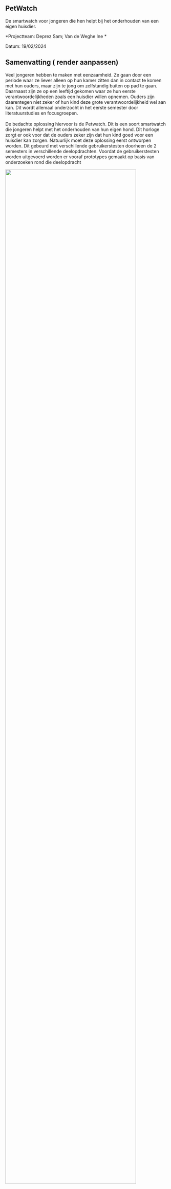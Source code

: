 
## PetWatch



De smartwatch voor jongeren die hen helpt bij het onderhouden van een eigen huisdier.

*Projectteam: Deprez Sam; Van de Weghe Ine *

Datum: 19/02/2024
<br>

## Samenvatting ( render aanpassen)
<p>Veel jongeren hebben te maken met eenzaamheid. Ze gaan door een periode waar ze
liever alleen op hun kamer zitten dan in contact te komen met hun ouders, maar zijn te
jong om zelfstandig buiten op pad te gaan. Daarnaast zijn ze op een leeftijd gekomen waar
ze hun eerste verantwoordelijkheden zoals een huisdier willen opnemen. Ouders zijn
daarentegen niet zeker of hun kind deze grote verantwoordelijkheid wel aan kan. 
Dit wordt allemaal onderzocht in het eerste semester door literatuurstudies en focusgroepen.
</br></br>
 De bedachte oplossing hiervoor is de Petwatch. Dit is een soort smartwatch
die jongeren helpt met het onderhouden van hun eigen hond. Dit horloge
zorgt er ook voor dat de ouders zeker zijn dat hun kind goed voor een huisdier kan zorgen.
Natuurlijk moet deze oplossing eerst ontworpen worden. Dit gebeurd met verschillende gebruikerstesten doorheen de 2 semesters in verschillende deelopdrachten. 
Voordat de gebruikerstesten worden uitgevoerd worden er vooraf prototypes gemaakt op basis van onderzoeken rond die deelopdracht  </p> 

<p>
  
  <img src="https://github.com/SamDeprez/UCD_SEM1/assets/159961489/5af4a4f8-ff95-4d0b-bac5-cd7365c99416"  width="90%"/></br>
  <em>Figuur 1: De Petwatch</em>

</p>
<br>

## Introductie
Het project is vertrokken uit de opdracht van: ‘Nature, Play en Tech’. De bedoeling is om
kinderen op een speelse manier meer in contact te laten komen met de natuur. Dit moet
gebeuren aan de hand van een slim product. Deze design
challenge richt zich op het raakvlak tussen natuur, spel en technologie.
Na het krijgen van de opdracht was het direct duidelijk rond welk thema er gewerkt zou
worden, namelijk huisdieren. Het is de speelse vriend van bijna ieder kind. Zeker tijdens de
pubertijd kampen veel jongeren met eenzaamheid en zouden ze wel een trouwe vriend
kunnen gebruiken[^3]. Door veranderingen in hun lichaam en denkwijze voelen veel jongeren
zich alleen en uitgesloten. Tieners hebben op deze leeftijd het liefst wat meer afstand van
hun ouders, maar zijn nog te jong om zelfstandig op pad te gaan met vrienden.
Jongeren van de eerste jaren van het middelbaar leren voor het eerste omgaan met
verantwoordelijkheden. “Ze proberen de regels te begrijpen en deze in verschillende
omgevingen toe te passen. Ze werken aan hun eigen onafhankelijkheid.”(Parenting
Montana 2021).[^8] Als de jongere zelf vindt dat hij of zij de verantwoordelijkheid van een
huisdier aankan, kan dit voor problemen zorgen als de ouders er anders over denken.
Het doel van het concept is een oplossing te geven voor beide problemen. Door het
verzorgen van een huisdier eenvoudiger te maken en ouders de controleer mogelijk te
geven, gaan ouders met meer vertrouwen “Ja!” kunnen zeggen op de vraag: “Mag ik een
eigen huisdier?”
<br><br>


## Methodologie
<p>De methodologie die wordt gebruikt dit jaar sluit het best aan bij het
principe van de Tripple diamond. Hierbij kan de eerste diamant de discovery fase
voorstellen waarbij er op zoek wordt gegaan naar een concept voor het probleem.
De tweede diamant is dan de definition fase waarin verschillende deelaspecten van
het proces worden uitgewerkt. De derde diamant is dan ht tweede semester waar de oplossing wordt geoprimaliseerd via verschillende iteraties. </p>

<p>
  
  <img src="https://github.com/SamDeprez/UCD_SEM1/assets/152390104/de3b80d2-5cb9-4e08-ba39-3838fb2650bf"  width="90%"/></br>
  <em>Figuur 2: Tripple diamond</em>
</p>





#### Fase 1: (voor)onderzoek
<p> Deze fase start meteen na het krijgen van de opdracht. Uit deze fase moeten er verschillende oplossingen worden gecreëerd op het probleem. Dit wordt gedaan door eerst het probleem te onderzoeken. Door het onderzoeken van het probleem kwam er al snel interesse om verder te werken met de connectie tussen jongeren en huisdieren. Dit betekent dat er ook onderzoek moet worden uitgevoerd op de nieuwe doelgroep en context. Dit wordt gedaan met ten eerste een Literature review (rond 21/10/2023) en een focusgroep met 13 jongeren (op 28/10/2023).  Deze testen tonen aan dat het wel degeleijk interessant is om in de context van huisdieren te ontwerpen. </p>

#### Fase 2: conceptselectie
<p>Op het einde van deze fase moet er een tijdelijk concept worden vastgesteld voor de concept pitch. Uit fase 1 zijn er verschillende ideeën gegenereerd. Deze ideeën worden in deze fase beoordeeld om zo een zo goed mogelijk concept te bekomen. De criteria waaraan dit concept moet voldoen, wordt afgeleid uit de resultaten van het vooronderzoek.</p>

#### Fase 3: ontwikkelen deelaspecetn
<p>In deze fase wordt het tijdelijke concept onderverdeeld in deelaspecten/functies. Dit zorgt ervoor dat in de volgende fase elke deelfunctie apart met een prototype kan getest worden. De fase begint met het opstellen van een storyboard. Uit dit storyboard worden de te testen deelfuncties bepaald (rond 19/11/2024). </p>

#### Fase 4: Prototypen en testen
<p>In deze fase worden de eerder bepaalde deelaspecten getest door middel van prototypes. Dit gebeurt in 2 waves.  

In wave 1 wordt de geometrie van de Petwatch deels getest. Dit gebeurt door een focus groep met 10 jongeren waarbij ze zelf hun eigen samenstelling kunnen kiezen van schermvorm, materiaal en kleur.

Bij wave 2 wordt de agenda getest die de jongeren elk moment van de dag kan raadplegen om zo zijn/haar dag in te plannen. Dit gebeurt ook met een focusgroep met 10 leden. Het resultaat is een duidelijk vast gestelde lay-out voor de agenda. </p>

#### Develop 1: body
In deze fase wordt het fysieke gedeelte van de petwatch verder uitgewerkt. Door middel van antropometrische analyse worden de maten bepaald van de petwatch en de halsband. Daarnaast worden vrschillende halsbanden getest op sluitingsmethode met prototypes. Hiervoor wordt er eerst een customer journey opgesteld van de halsband waaruit de PVE voor de halsband worden bepaald.

#### Develop 2: mind
In deze fase wordt de interactie verbeterd tussen de gebruiker en de Petwatch. Het Protopie prototype wordt uitgewerkt aan de hand van een vooropgestelde doelen en benchmarkt onderzoek. Vooraleer het prototype wordt getest met gebruikers, wordt het prototype getest door 2 experts. Er vinden hier 2 gebruikerstesten plaats: een groep die al een hond heeft (n=2), en een groep die nog geen hond heeft(n=3).

#### Develop 3: senses
Deze fase start met een Hierarchische taakanalyse waaruit we proberen te bepalen op welke plaatsen er meldingen moeten worden verstuurd naar de gebruiker en wat ze hierna moeten doen. Er worden hier ook verschilllende mogelijkheden van meldingen bekeken om te zien wat het meest de aandacht trekt. In deze fase vind de laatste gebruikerstest plaats met het geoptimaliseerd prototype uit develop 2.
 
# Discovery
Als eerste wordt het probleem zelf onderzocht. Dit geberurd door het probleem opnieuw te definiëren en mogelijke oplossingen te zoeken op dit probleem. Het probleem wordt onderzocht met behulp van templates. In dit project wordt er gebruik gemaakt van de innovatrix, WWWWWH model en een persona.

## Literature review
Uit het probleemonderzoek komt "huisdieren" als mogelijke oplossing. Deze oplossing wordt verder onderzocht met een literature review.

### Doelstelling
Dit literature review dient om inzicht te krijgen welke effecten huisdieren hebben op opgroeiende kinderen en jongeren.

#### Resultaten
Hier werd er gevonden dat onderzoek heeft aangetoond dat kinderen die opgroeiden in
een huishouden met honden later als volwassenen meer sociaal vaardig zijn[^4]. Er wordt
geopperd dat dieren de sociale interactie tussen mensen kunnen versterken. Empathie is
ook een belangrijk onderdeel van de sociale ontwikkeling bij kinderen. Door te zorgen voor
een huisdier leert het kind dat iedereen behoeftes en gevoelens heeft. Uit sommige studies
blijkt dat kinderen met huisdieren daardoor ook meer empathie naar hun medemens
tonen[^1].<br>
  
Huisdieren kunnen daarbij ook bijdragen aan een betere gezondheid. Alleen al het aaien
van een huisdier heeft een verlagend effect op de hartslag en de bloeddruk. Dit geldt voor
alle gezinsleden. Je wordt van een huisdier ontspannen en dit heeft een gunstig effect op
het immuunsysteem. Er zijn ook onderzoeken die aantonen dat als kinderen op jonge
leeftijd in aanraking komen met huisdieren, zij minder risico lopen op het ontwikkelen van
een allergie voor huisdieren.[^1] <br>
  
Kinderen leren dankzij huisdieren ook dingen over het leven. Dieren leren kinderen over
voortplanting en geboorte, en over ziekte, ongelukken en dood. Voor veel kinderen is het
doodgaan of kwijtraken van een huisdier de eerste ervaring die ze hebben met de dood en
met rouw. Kinderen leren dat dood iets natuurlijks is dat hoort bij het leven.[^2]
Eén van de grootste voordelen is de gezelschap die je krijgt van een huisdier. De nood
aan gezelschap wordt alsmaar groter, want de eenzaamheid bij jongeren stijgt[^6]. Corona
speelt hierin een belangrijke rol. In 2021 zei 14 procent van de jongeren tussen 15 en 25
jaar zich sterk emotioneel eenzaam te voelen. In 2019, vlak voor het begin van de
coronacrisis, was dat nog 8 procent[^7]. De smartphoneverslaving bij jongeren speelt hierbij
een grote rol. Hét gouden advies blijft afwisseling, dan is er voldoende tegengewicht voor
het online leven. Een huisdier kan zorgen voor die afwisseling in het dagelijks leven.</br><br>

### Conclusie
<p>Doordat huisdieren zo een goede invloed hebben op kinderen en een deel uitmaken van de natuur is een eerste concept
definieert.</p>

<p>Het is een opmaat gemaakte digitale versie van je eigen
huisdier die je helpt zorgdragen voor je werkelijke
huisdier. Die zal honger aantonen wanneer je je
daadwerkelijke hond moet voederen. Dit geldt ook als
de hond uitgelaten moet worden en zo veel meer. Op
die manier heb je steeds de zekerheid dat je beste
vriend de beste zorg krijgt. Dit betekent ook dat je de
digitale versie van je huisdier altijd dicht bij je hebt ook al
kan je even niet bij je echt huisdier zijn. Dit alles aan de
hand van een soort smartwatch waar je digitaal huisdier
permanent in leeft.</p>

<p align="middle">
  <img src="https://github.com/SamDeprez/UCD_SEM1/assets/152390104/ff0a5c67-1564-4499-9bbb-e8904187702b" />
  <img src="https://github.com/SamDeprez/UCD_SEM1/assets/152390104/c1b5df06-d4eb-40cc-95dc-888a1a738595" /></br>
  <em>Figuur 3: eerste concept</em> 
</p>




<p>Het huisdier reageert op basis van een op maat gemaakte agenda. Door middel van de
leeftijd, het ras, de allergieën en ziektes in te geven zal er een schema opgemaakt worden,
die rekening houdt met je weekelijkse gewoontes bv. School en hobby’s. Daarna kan je het
schema zelf nog optimaliseren. Het doel hiervan is jongeren meer zelfvertrouwen te geven
om zelf voor een dier te zorgen. Dit dient ook als een geruststelling voor de ouders. De
huisdieren zelf genieten natuurlijk ook van deze voordelen. Zij krijgen op maat gemaakte
zorg en een forever home.</p></br>

### Focus group (N = 13)
<p>Vervolgens is er een focusgroep gedaan die dient om inzicht te krijgen welke attitude
kinderen van 11-15 jaar hebben tegenover huisdieren en welke positieve of negatieve
effecten zij zelf ervaren. Zo kon er achterhaald worden of de gekozen doelgroep wel
interesse heeft om zelfstandig te zorgen voor een huisdier en wat hun mening is over het
concept. Dertien meisjes namen deel aan deze focusgroep.
Tijdens de focusgroep werden er twee soorten vragen gesteld, namelijk open vragen en
Ja/nee-vragen. Voor de open vragen moet de doelgroep hun antwoord opschrijven op een
post-it en vervolgens vooraan komen hangen onder de uitgeschreven vraag. Om te
antwoorden op de ja/nee-vragen moeten ze een groen kaartje in de lucht houden voor “Ja”
en een rood voor “Nee”.</p></br>

#### Resultaten
<p>Uit de focusgroep met de meisjes kan geconcludeerd worden dat een duidelijke
meerderheid van de focusgroep al een huisdier heeft(12/13). Dit is positief aangezien de
zij beter de verantwoordelijkheden kunnen inschatten die nodig zijn om voor een huisdier
te zorgen, dan kinderen uit gezinnen zonder huisdier.
Bij de vragen “Wat vinden jullie het leukste aan een huisdier hebben?” en “Waarom willen
jullie zo graag een eigen huisdier?” hebben veel personen een antwoord gegeven in
verband met eenzaamheid. Deze jongeren, uit de eerste drie jaren van het middelbaar,
bezitten allemaal een GSM en desondanks de verschillende soorten sociale media en
andere mogelijkheden tot communicatie, voelen zij zich toch eenzaam op zo een jonge
leeftijd. Dit is een eerste bevestiging dat beginnende pubers een nood hebben aan een
eigen huisdier.</p>
  
<p>Om te weten te komen of de gekozen doelgroep zelf interesse heeft in een eigen huisdier
werd de vraag gesteld “Wie heeft er allemaal al eens een eigen huisdier aan zijn ouders
gevraagd?”. Hierop antwoordde 9 van de 13 personen “ja”, wat meer is dan verwacht. Dit
toont aan dat de meerderheid een vraag heeft naar een eigen huisdier. Dit betekent nog
niet dat ze ook allemaal een huisdier krijgen. Hun ouders spelen in deze keuze een
beslissende rol. Wat opvallend is, is dat de meeste ouders niet mee instemt om hun kind
een eigen huisdier te geven. Dit komt vooral door hun gebrek aan vertrouwen in de
verantwoordelijkheid van hun kind zoals te zien is bij de antwoorden op de vraag “Wat
waren de antwoorden van jullie ouders?”. Ook al vindt 11 van de 13 personen in de
focusgroep zichzelf verantwoordelijk genoeg om zelf voor een eigen huisdier zorg te
dragen.</p>

<p>Na het voorstellen van de Petwatch, waren 11 van de 13 personen geruster om zelf een
huisdier te nemen en 9 personen zouden zo de Petwatch daadwerkelijk gebruiken. Dit wil
zeggen dat de doelgroep zelf interesse vertoont in het concept.
Of dat ouders rapper een eigen huisdier voor hun kind gaan goedkeuren weten we nog
niet? Het antwoord hierop weten we nog niet. Hiervoor moet er een interview gedaan
worden met de ouders in plaats van de doelgroep zelf, maar 5/13 van de jongeren denkt
dat ze door dit concept een grotere kans hebben om JA van hun ouders te krijgen.</p></br>

### Conclusies
<p>Er kan dus geconcludeerd worden dat de doelgroep daadwerkelijk geïnteresseerd is in de
Petwatch. Er moet nog een keuze worden gemaakt uit de verschillende soorten dieren
waarvoor dit concept mogelijk is. De 2 populairste dieren dat de focusgroep al heeft en/of
wilt zijn katten en honden. Dit zijn dan ook de 2 meest voorkomende de huisdieren in
België. Alhoewel het interessant is om het product te laten werken voor beide huisdieren, is het project <b>nature</b>, play & tech. Katten zijn wel leuke huisdieren maar spreken minder aan bij de nature kant van het project. Katten zetten de gebruiker niet aan om naar buiten te gaan in de natuur. Daarom wordt er besloten enkel verder te werken mt honden.</p>

<br></br></br>
## Tijdelijk concept
Na de verschillende testen en onderzoeken wordt nu een tijdelijk concept opgesteld. Zoals eerder vermeld is het idee om een product te maken met een digitaal huisdier dat jongeren helpt bij het onderhouden van een echt huisdier. Er zijn verschillende mogelijkheden om dit te realiseren, daarom wordt er eerst en conceptselectie uitgevoerd aan de hand van een morfologische kaart en een decision matrix.


# Fysiek
Voor de rest van het verslag is het interessanterom fysiek en digitaal op te splitsen. Voor het ontwerpen van beide zaken zijn er verschillende stappen ondernomen die voor een groot deel los staan van elkaar. Eerst werd het fysieke gedeelte uitgewerkt.

## Semester 1: Definition wave 1

### Focusgroep (N=10)
<p>De eerste wave aan prototypes uit de definition fase dient om het uiterlijk van het product te bepalen.
Aangezien de Petwatch een soort smartwatch is waar de persoonlijke digitale versie van je
huisdier in leeft, bestaat het product zelf uit een armband en een scherm. Het materiaal
van deze armband en de vorm van het scherm moet nog gekozen worden. Dit zijn eerste beslissingen die moeten gemaakt worden rond de fysiek. Hierdoor hebben we de mening nodig van de
doelgroep. Hiervoor is er een focusgroep georganiseerd op 22/12/2023 waarbij tien
meisjes deelnemen tussen de 11-15 jaar. </p>

<p align="middle">
  <img src="https://github.com/SamDeprez/UCD_SEM1/assets/152390104/4951052c-2488-4dec-aceb-7938655cb9dc" /></br>
  <em>Figuur 4: Prototypes wave 1 (schermvorm + materiaal)</em> 
</p></br>

 #### Focusgroep resultaten
 <p><em>Tabel 1: Resultaten test schermvorm</em>
 
| <img src="https://github.com/SamDeprez/UCD_SEM1/assets/152390104/db23428c-565a-44d0-b2cc-b1314c5f3407" width="60%" />|<img src="https://github.com/SamDeprez/UCD_SEM1/assets/152390104/dc6a6e82-29ca-4c0f-8f07-84b6f37d55f6" width="60%" />|<img src="https://github.com/SamDeprez/UCD_SEM1/assets/152390104/17e2b8c7-9c4f-480d-8220-d41db766479d" width="60%" />|<img src="https://github.com/SamDeprez/UCD_SEM1/assets/152390104/5d56410f-d401-46cd-b040-fc71ed3dea4a" width="60%" />|<img src="https://github.com/SamDeprez/UCD_SEM1/assets/152390104/c86a3810-207c-427b-b7bd-484b0428ab33" width="60%" />|<img src="https://github.com/SamDeprez/UCD_SEM1/assets/152390104/87e1a639-c357-48c3-8f78-3757bbff7d9b" width="60%" />|
|:---:|:---:|:---:|:---:|:---:|:---:|
|3|6|1|0|0|0|
</p>

<p>Als voorbereiding op de focusgroep moeten er verschillende soorten materialen
uitgekozen worden die als potentiële materiaalkeuze voor de armband dient. Die worden
dan versneden tot even grote staaltjes met in het midden een stukje Velcro aangenaaid.
Daarbij moeten er ook verschillende vormen houten blokjes worden gezaagd die dienen
als scherm van een smartwatch. Aan elk vormpje wordt er ook een stukje Velcro gelijmd.
Dit wordt zodanig gekozen dat alle houten schermpjes plakken op de materialen strookjes
om zo een realistische weergaven te hebben van de Petwatch.</p>

<p>Bij de keuze van de vorm voor het scherm van de smartwatch is de helft van de vormen
niet gekozen. Dit zijn ook de complexere vormen. De meerderheid van de focusgroep
heeft gekozen voor het afgerond vierkant. Daarbij heeft een groot deel gekozen voor het
ronde scherm.</p>
  
<p>Door deze resultaten hebben we besloten dat het ontwerp van het scherm op basis zal zijn
van een afgerond vierkant.</p>

<p><em>Tabel 2: Resultaten test materiaal</em>
  
|Leder|Kunststof|Jeans|Vilt|Textiel|Gordel|Rekker|Gevlochten|
|:---:|:---:|:---:|:---:|:---:|:---:|:---:|:---:|
|1|1|0|1|1|6|0|0|
</p>
<p>In de keuze van materiaal is er een duidelijke winnaar te zien namelijk de gordel. Het is
een stevig materiaal dat er ook verzorgt uit ziet. Ze hebben hier goed over er nagedacht,
want ze waren aan het overleggen welke materialen het minst vuil worden.
  
<p>De ontwerpkeuze van materiaal voor de band is dan ook snel gemaakt. Het zal een
stevige gordelband zijn die er hip uitziet.</p> 


### Conclusie
<p>Via de resultaten van dit onderzoek is er een collectie ontwikkeld.</p>
<p>
  <img src="https://github.com/SamDeprez/UCD_SEM1/assets/152390104/16f7113e-ee86-4ce3-9870-752e37fd445c"  />
  </br>
  <em>Figuur 5: conclusie wave 1 </em> 
</p></br>
Na het herbekijken van deze wave, zien we dat deze wave niet perfect was. De vraag die we ons stelden aan het begin van deze wave, hoe de Petwatch er moet uitzien. Was niet het belangrijkste dat we in he eerste semester moesten testen. Daarnaast verliep de test en conclusie ook niet perfect. Door niet genoeg door te vragen moet de ontwerpbeslissing gemaakt worden op basis van meeste stemmen, wat niet correct is.

## Semester 2: Halsband
Op het einde van semester 1 ontvingen we de feedback dat er moet nagedacht worden over extra zaken die aan de Petwatch kunnen toegevoegd worden die het product meer fysiek maken. Doordat de keuze van "wat" snel moest gemaakt worden om ons te kunnen focussen op het maken, hebben wij deze keuze zelf genomen, maar achteraf tijdens develop 1 bevestiging gevraagd aan onze doelgroep. Het idee is om een halsband te maken die de locatie toont van de hond op elk moment, zo kan het baasje altijd zijn/haar hond terugvinden als die weg loopt. Later is hier ook een speaker aan toegevoegd zodat het baasje de hond ook thuis of op andere plaatsen kan terugvinden als de GPS neit 100 procent nauwkeurig is.

## Semester 2: Develop 1
### Doelstellingen
In het tweede semester zijn we direct begonnen met het bepalen van de afmetingen van de Petwatch en de halsband. Deze afmetingen worden bepaald door middel van antropometrische tabbellen en onderzoeken. Naast het bepalen van de afmetingn wordt de halsband verder uitgewerkt. In deze fase wordt er gecontroleerd of het idee goed is en op welke manier  de halband kan gesloten/geopend worden. Als het zeker is dat de jongeren akkoord gaan met de halsband, kan er na deze test begonnen worden met het effectief maken van de halsband. 

### Berekeningen Petwatch
Op het begin van deze opdracht werd er eerst gefocust op het bepalen van de antropometrie van de Petwatch zelf. Maar na het raadplegen van verschillende tabellen over de afmetingen van jongeren, werd er al snel vastgesteld dat er over hun niet veel data bestaat. Hierdoor werd er besloten om een groot deel van de afmetingen van de petwatch te bepalen door middel van een benchmarkt onderzoek van andere smartwatches die bedoeld zijn voor jongeren.  
</br>
Afmeting 1 en 2 op figuur 1 zijn gelijk aan elkaar en zijn 27,5 mm lang. Afmeting 4 (de diameter van de knop) is 6 mm. 
</br>
<p>
  <img src="https://github.com/SamDeprez/UCD_SEM1/assets/152390104/f0d53432-4879-4b65-8f56-847c036acd92" width="900" />
  </br>
  <em>Figuur 1: Afmetingen Petwatch</em> 
</p></br></br>

Enkel voor afmeting 3: de afmeting van de polsomtrek zijn wel gegevens gevonden (National Library of Medicine[^9]).


  <img src="https://github.com/SamDeprez/UCD_SEM1/assets/152390104/2898a232-6cec-491d-bca6-1ad82880c239" width="900" />
  </br>
  <em>Figuur 2: Afmetingen polsomtrek</em>    
</br></br>

De Petwatch wordt gesloten door middel van hetzelfde sluitingsmechanisme als een gewoon horloge. De petwatch moet goed aanspannen bij de gebruiker, dit betekent dat de omtrek niet te groot mag zijn. Daarnaast mag het ook niet te hard spannen, waardoor het ook niet te klein mag zijn. Bij jongeren kan de polsomtrek sterk variëren, maar de Petwach moet toch bij een zo groot mogelijk deel van de populatie een omtrek hebben die comfortabel is voor die gebruiker (niet te groot en niet te klein).   Dit betekent dat de afmeting van het bandje moet ontwerpen worden voor aanpasbaarheid. <b>(Design for adjustability)</b> Bij horloges kan de afmeting worden ingesteld om de halve centimeter.
</br></br>
We willen dat 90% van de doelgroep het product wel degelijk kan gebruiken. Hierdoor wordt het gewogen gemiddelde berekekend  van P5 en P95
</br></br>
<b>P5:</b> (168*13.21+126*13.59+139*13.98+153*14.39+223*14.76+136*12.98+165*13.38+167*13.69+150*13.95+379*14.12)/(168+126+139+153+223+136+165+167+150+379)= 13,88 -> 13,5 cm
</br>
<b>P95:</b>(168*16.34+126*16.76+139*17.20+153*17.68+223*18.15+136*16.04+165*16.42+167*16.69+150*13.88+379*16.96)/(168+126+139+153+223+136+165+167+150+379)=16,91 -> 17
</br></br>



### Berekeningen halsband
Voor de halsband van de hond worden de berekeningen gemaakt op basis van de waarden die weergegeven zijn op de site van Tarigs[^10]
Op deze site zijn de uiterste nek afmetingen weergegeven voor verschillende honden rassen.

<p>
  <img src="https://github.com/SamDeprez/UCD_SEM1/assets/152390104/50035716-3f33-48f1-affb-17ed6c291cd3" width="900" />
  </br>
  <em>Figuur 3: Nek afmetingen hondenrassen</em> 
</p></br></br>

Het berekend gemiddelde is hier 45,477 cm, de mediaan is 45 en de standaard variatie is 10,76.</br></br>

Net zoals bij de armband moet de halsband perfect vastzitten rond de nek van de hond. Dit betekent dat het opnieuw niet te groot of te klein zijn. Daarom wordt er hier opnieuw gekozen om te ontwerpen op aanpasbaarheid <b>(Design for adjustability)</b>. Door het berekenen van de P5 en P95 percentielen kan er bepaald worden tussen welke grenzen de omtrek moet kunnen variëren, zodat de halsband op 90% van de honden kan worden gebruikt.
</br></br>
<b>P5:</b>gem- 1,85 *SD =45,477-1,85 *10,76= 25,57 cm -> 25,5cm</br>
<b>P95:</b>gem + 1,65 *SD= 63,21 -> 63,5 cm
</br></br>
Na het berekenen van de uiterste afmetingen, valt al snel op dat er een zeer groot vrschil is tussen de 2 waarden.
Dit verschil is groter dan 30 cm. Als we een halsband willen ontwerpen die kan variëren over zo'n grote afstand, kan dit voor problemen zorgen bij kleinere honden waarbij er een groot deel materiaal teveel is. Daarom wordt er besloten naast het ontwerpen voor aanpasbaarheid ook ontwerpen voor verschillende types <b>(Design for More types)</b>. Deze aanpak wordt ook momenteel gebruikt bij honden. Door aanpassen en verschillende types te combineren, moeten er nu verschillende intervallen bepaald worden voor elk type.
Het logischte lijkt om het volledig interval te delen door 3 en zo elke halsband een gelijk interval te geven. Maar heel vaak wordt bij halsbanden de laagste intervallen ook kleiner gemaakt dan de hogere. Daarom hebben we deze intervallen besloten:
<ol><li>25,5 - 33</li><li>33-45</li><li>45-63,5</li></ol>

### Conclusie berekeningen
Met de berekeningen zijn de verschillende maten van zowel de Petwatch als de halsband bepaald. Alhoewel we bij beide gaan ontwerpen op aanpasbaarheid, moeten we toch ook bij de halsband ontwerpen voor verschillende types.
Hoe De halsband eenvoudig aangepast kan bij een bepaald type wordt bepaald in de gebruikstesten. 

## Gebruikerstesten (N= 4)
Voordat de testen kunnen beginnen wordt er online onderzocht welke sluitingsmethodes er worden gebruikt bij halsbanden voor honden. Uit dit onderzoek komen er 3 methodes naar boven.
<ol><li>gespsluiting</li><li>tanggespsluiting</li><li>velcro</li></ol>
</br></br>
Van alle drie de sluitingsmethode wordt nu een prototype gemaakt. De maten van de prototypes zijn al bepaald tijdens de berekeningen. 
</br></br>
<p>
  <img src="https://github.com/SamDeprez/UCD_SEM1/assets/152390104/a6eaeb27-7c64-4a4e-8b12-849e0ba176cd" width="270"/>
   <img src="https://github.com/SamDeprez/UCD_SEM1/assets/152390104/fe4b9255-5893-46b6-9e3f-60f1f4ee9477" width="270" />
   <img src="https://github.com/SamDeprez/UCD_SEM1/assets/152390104/3682a365-0cca-4cca-8a67-9cbbd59b3fb8" width="270" />
  </br>
  <em>Figuur 4: gespsluiting &nbsp;&nbsp;&nbsp;&nbsp;&nbsp;&nbsp;&nbsp;&nbsp;&nbsp;&nbsp;&nbsp;&nbsp;&nbsp;&nbsp;&nbsp;&nbsp;&nbsp;&nbsp;&nbsp;&nbsp;&nbsp;&nbsp;&nbsp;&nbsp;&nbsp;&nbsp;&nbsp;&nbsp;&nbsp;Figuur 5: tanggespsluiting&nbsp;&nbsp;&nbsp;&nbsp;&nbsp;&nbsp;&nbsp;&nbsp;&nbsp;&nbsp;&nbsp;&nbsp;&nbsp;&nbsp;&nbsp;&nbsp;&nbsp;&nbsp;&nbsp;&nbsp;&nbsp;&nbsp;Figuur 6: velcro</em> 
</p></br></br>


Tijdens de test komt elke jongere 1 per 1 langs om alle prototypes uit te testen op hun hond. Vooraf en achteraf de test worden er enkel vragen gesteld over welk prototype ze het veiligst vinden, eenvoudigst aan te doen, eenvoudigst aan te spannen en het eenvoudigst af te doen. Deze zaken hangen samen met het programma van eisen die er opgesteld zijn voor de halsband (dit door middel van het overlopen van customer journey). 
</br></br>

<p align="center">
  <img src="https://github.com/SamDeprez/UCD_SEM1/assets/152390104/97ba3ffa-5ef4-42b6-98c5-d1ba1d0bccf0" width="300" />
  </br>
  <em>Figuur 7: Test halsband</em> </br>
  <em>Op deze foto is te zien hoe een jongere de halsband uittest op de hond.</em>
</p>


<b>PVE:</b></br>
<ul><li>Gebruiker moet de halsband kunnen dichten en aanspannen in minder dan 20 seconden</li><li>Gebruiker moet de halsband kunnen afdoen binnen de 10 seconden</li><li>Halsband past bij 90% van de honden </li><li>De halsbnd mag geen enkele keer loskomen tijdens een wandeling van een uur</li><li>Gebruiker moet na 1 keer gebruiken weten hoe hij/zij de halsband tot de juiste afmeting kan aanpassen</li></ul>


#### Resultaten

De testen tonen aan dat geen enkele van de halsbanden perfect is, elke halsband heeft 1 groot probleem:
<ul><li>De halsband met gespsluiting kan zeer eenvoudig aange- en afgedaan worden ( 3-4 seconden), maar het aanpassen van de halsband is niet gemakkelijk.</li><li>De halsband met tanggespsluiting kan gemakkelijk ingesteld worden, maar heeft problemen bij he snel aan en af doen. Dit vooral bij kleinere honden waarbij de vacht voor de kleine sluitingsgaten kan zitten.</li><li>De halsband met velcro heeft geen veilig gevoel/kan loskomen tijdens het wandelen.</li></ul>
</br></br>
Als we kijken naar de drie halsbanden, is het probleem van de halsband met de gespsluiting het kleinst. In de meeste gevallen zal het instellen van de omtrek maar 1 keer nodig zijn om het daarna meerdere malen te hergebruiken. 
</br>
De jongeren gaan akkoord met het idee van de halsband. Voordat er over het echte doel wordt besproken van de halsband beginnen de jongeren over het terugvinden van je hond. Als er andere zaken worden voorgesteld: zien wanneer je hond eet en drinkt, het beluisteren van je hond. Dan zijn ze daar minder enthousiast over dan het idee van de hond terugvinden als hij weg is.

### Conclusie
Als we kijken naar de drie halsbanden, is het probleem van de halsband met de gespsluiting het kleinst. In de meeste gevallen zal het instellen van de omtrek maar 1 keer nodig zijn om het daarna meerdere malen te hergebruiken. 

De halsband met de tanggespsluiting is zeker niet interessant om dat deze veel te moeilijk is te gebruiken is en hierdoor te lang duurt. We kunnen niets aanpassen zodat het sluiten versnelt. De halsband met velcro kan veiliger worden gemaakt met een extra klepje/ rekker die de verbinding  beter sluit, maar hierbij wordt de tijd om aan te doen zeer sterk verhoogt. 

## Semester 2: maken halsband
Uit develop 1 kan er besluit worden dat de jongeren akkoord gaan met de extra halsband. Als laatste onderdeel van het fysieke deel moet deze halsband nu nog ontworpen worden.
### Electronica
De halsband wordt aangestuurd door een Wemos D1 Mini. Dit is een microcontroller van arduino die een kleinere vorm heeft dan een arduino board en de mogelijkheid heft om met wifi te verbinden. Hierdoor kan de halsband draadloos werken tijdens de testen.
</br> Als er draadloos wil gewerkt worden, moet de wemos stroom halen uit een batterij. De wemos zelf heeft geen ingang waar de batterij mee kan verbonden worden, daarom wordt er gewerkt met een battery shield. Dit is een component die eenvoudig op de wemos kan geplaatst worden, en er een lithium batterij van 3.7V mee kan wordn verbonden. Als laatste is er ook natuurlijk nood aan een speaker, hier werken we met een Grove speaker. De aansturing gebeurt via het internet door de wemos te laten verbinden met een hotpot op de gsm. 

<p align="center">
  <img src="https://github.com/SamDeprez/UCD_SEM1/assets/152390104/14d3d29a-cc42-46d9-964a-20dbc7a03e46" width="500" />
  </br>
  <em>Figuur 7: electronica halsband </em> 
</p></br>


### houder
Alle electronische oderdelen worden samen gestoken in een 3D-printe houder. Deze houder krijgt een vorm die te maken heeft met honden om het zo aantrekkelijker te maken, namelijk de vorm van een bot.
De grote vorm van het bot is nodig zodat alle electronica in het bot past. Met kleinere componenten in het echt kan dus ook de vorm verkleind worden.

<p align="center">
  <img src="https://github.com/SamDeprez/UCD_SEM1/assets/152390104/61fccb5a-d29b-41fc-bbf4-8aa0d3d163bd" width="500" />
  </br>
  <em>Figuur 7: houder halsband </em> 
</p></br>



# Digitaal 
Maar het grootste en belangrijkste deel van ht product is het digitale deel op de Petwatch zelf. Hieraan is ook in beide semesters gewerkt, maar de testen omtrent digitaal die in het eerste semester zijn uitgevoerd waren minder belangrijk dan voordien verwacht. Deze testen bepaalden de vorm van de agenda en zijn hieronder kort uitgelegd, maar het belangrijkste gedeelte vind plaats in semester 2.

## Semester 1: Definition Wave 2

<p>Het is belangrijk dat de doelgroep de taken voor het onderhouden van een huisdier elke dag en op het juiste moment uitvoert. Om dit te realiseren kan een eenvoudige structurele weergave helpen. De beste manier van dit te doen is door het werken met een soort van agenda/schema. Er zijn verschillende mogelijkheden hoe deze agenda er kan uitzien. Daarbij moet er bij elke mogelijkheid rekening worden gehouden dat het te zien zal zijn op een klein scherm van een smartwatch. Om de meest duidelijke lay-out te bepalen op de Petwatch, moet er onderzoek worden uitgevoerd. Dit onderzoek gebeurt door een focusgroep met 10 personen(n=10) op 22/12/2023. </p>

### Agenda ontwikkeling

<p>Als voorbereiding voor het onderzoek worden er verschillende mogelijkheden voor de agenda opgesteld. Er zijn drie verschillende prototypes: </p>
 
<p>- <b>To-Do lijst per dag</b>  (eten geven, gaan wandelen, een bad geven).</p>

<p align="center">
  <img src="https://github.com/SamDeprez/UCD_SEM1/assets/152390104/f7a5a3ea-2f9a-4533-a443-bcbf893268f9" />
  </br>
  <em>Figuur 6: To-Do lijst per dag</em> 
</p></br>

<p>- <b>Time blocking + To-do lijst</b>) </p>

<p align="center">
  <img src="https://github.com/SamDeprez/UCD_SEM1/assets/152390104/fbbc9fe4-f041-444c-b90e-49171adec41d" />
  </br>
  <em>Figuur 7: To-Do lijst + time blocking </em> 
</p></br>

<p>- <b>To-Do lijst in time blocking</b> </p>

<p align="center">
  <img src="https://github.com/SamDeprez/UCD_SEM1/assets/152390104/072cf201-e521-46c5-99e1-1469897cd294" />
  </br>
  <em>Figuur 8: To-Do lijst in time blocking </em> 
</p></br>

<p>Naast de agenda’s wordt er een uitgesneden houten vorm van een horloge gemaakt. Tijdens de test worden de planningen bekeken voor de vorm van het horloge. Dit maakt duidelijk dat wanneer de agenda in het eindproduct wordt gebruikt, constant maar een klein deel ervan zichtbaar is op het scherm. Acties zoals swipen in- en uitzoomen worden tijdens de test vervangen door het verplaatsen van het horloge ten opzichte van de agenda. </p>
<p>
  <img src="https://github.com/SamDeprez/UCD_SEM1/assets/152390104/504c86d8-1ea5-48b8-a8e5-01e71067ee0c" />
  <img src="https://github.com/SamDeprez/UCD_SEM1/assets/152390104/1de3485c-b2c9-46e4-ab46-1390f69471bb" />
  </br>
  <em>Figuur 9: uitgesneden horloge&nbsp;&nbsp;&nbsp;&nbsp;&nbsp;&nbsp;&nbsp;&nbsp;&nbsp;&nbsp;&nbsp;&nbsp;&nbsp;&nbsp;&nbsp;&nbsp;&nbsp;&nbsp;&nbsp;&nbsp;&nbsp;&nbsp;&nbsp;&nbsp;&nbsp;&nbsp;&nbsp;&nbsp;&nbsp;&nbsp;&nbsp;&nbsp;&nbsp;&nbsp;&nbsp;&nbsp;&nbsp;&nbsp;&nbsp;&nbsp;&nbsp;&nbsp;&nbsp;&nbsp;&nbsp;&nbsp;&nbsp;&nbsp;&nbsp;&nbsp;&nbsp;&nbsp;&nbsp;&nbsp;&nbsp;&nbsp;Figuur 10: focusgroep wave 2</em> 
</p></br>

#### Resultaten
<p></p>Tijdens de focusgroep zijn er 10 antwoorden ontvangen over de agenda's.</p>

<p><em>Tabel 4: Resultaten test agenda</em>
  
|To-Do lijst|Time blocking + To-Do lijst|To-Do lijst in Time blocking|
|:---:|:---:|:---:|
|0|1|9|
</p>

<p>Geen enkel lid van de focusgroep vindt de lay-out met enkel to-do lijst het beste. 1 persoon stemde op de lay-out met time blocking en to-do lijst. </p>

<p>De lay-out met To-Do lijst in Time blocking heeft 90% van de stemmen. De redenen die voor deze lay-out gegeven worden, kunnen opgedeeld worden in drie groeperende redenen. </br>

1. De derde agenda is het meest overzichtelijk.</br>
2. Het is handig dat alles dicht bij elkaar staat.</br>
3. Het is handig dat ook andere activiteiten zoals hobby’s en school aangegeven zijn.</p></br>

### Conclusie
<p>De lay-out met to-do lijst in time blocking lijkt het meest populaire te zijn bij de doelgroep. Doordat de test in een focus groep wordt uitgevoerd, is dit resultaat deels beïnvloed door het groepsgevoel van de leden. Doordat er enkel op de laatste 2 lay-outs is gestemd, kan er geconcludeerd worden dat jongeren wel echt een time block schema willen. Dit schema helpt namelijk de jongere bij het beter inplannen van alle taken doordat er ook rekening wordt gehouden met bijvoorbeeld hun hobby's. Het is logisch dat het wel of niet samen plaatsen van de to-do lijst een moeilijkere keuze is. Aan de ene kant leidt het samen plaatsen tot een iets drukker schema, maar het beperkt ook het aantal acties (swipen, in- of uitzoomen) die de jongere moet uitvoeren voor bekijken van de taken. In het eindresultaat wordt toch de derde lay-out gebruikt, dit omdat maar 1 persoon echt aangaf dat de lay-out waar de to-do lijst gescheiden is van de rest duidelijker is. </p>

<p>
  <img src="https://github.com/SamDeprez/UCD_SEM1/assets/152390104/b8df9a40-e986-47ea-88e2-2744911968d3" />
  <img src="https://github.com/SamDeprez/UCD_SEM1/assets/152390104/e7964cb0-7862-4b24-87d6-99908861581c" width="19%" />
  </br>
  <em>Figuur 11: Agenda &nbsp;&nbsp;&nbsp;&nbsp;&nbsp;&nbsp;&nbsp;&nbsp;&nbsp;&nbsp;&nbsp;&nbsp;&nbsp;&nbsp;&nbsp;&nbsp;&nbsp;&nbsp;&nbsp;&nbsp;&nbsp;&nbsp;&nbsp;&nbsp;&nbsp;&nbsp;&nbsp;&nbsp;&nbsp;&nbsp;&nbsp;&nbsp;&nbsp;&nbsp;&nbsp;&nbsp;&nbsp;&nbsp;&nbsp;&nbsp;&nbsp;&nbsp;&nbsp;&nbsp;&nbsp;&nbsp;&nbsp;&nbsp;&nbsp;&nbsp;&nbsp;&nbsp;&nbsp;&nbsp;&nbsp;&nbsp;&nbsp;&nbsp;&nbsp;&nbsp;&nbsp;&nbsp;&nbsp;&nbsp;&nbsp;&nbsp;&nbsp;&nbsp;&nbsp;&nbsp;&nbsp;&nbsp;&nbsp;&nbsp;&nbsp;&nbsp;&nbsp;&nbsp;&nbsp;&nbsp;&nbsp;&nbsp;&nbsp;&nbsp;&nbsp;&nbsp;&nbsp;&nbsp;&nbsp;&nbsp;&nbsp;&nbsp;&nbsp;&nbsp;&nbsp;&nbsp;&nbsp;&nbsp;&nbsp;&nbspFiguur 12: Zicht op de GSM en Petwatch</em> 
</p>

<p>Als er achteraf op deze test wordt teruggekeken, kan er worden vastgesteld dat de resultaten en conclusie niet ideaal zijn. Dit komt doordat het onderzoek niet op de meeste efficiënte manier is uitgevoerd. De test zou namelijk beter zijn geweest als de leden van de focusgroep een bepaalde taak moeten uitvoeren met de drie agenda's: bijvoorbeeld zoeken wanneer ze de hond eten moeten geven, uit de drukke agenda halen wanneer ze het best met de hond gaan wandelen... Door de personen een taak te geven zouden ze de agenda's beter bestuderen. Daarnaast is het enkel vragen van de favoriete agenda van de doelgroep niet genoeg om 100% kritisch na te denken over de verkregen resultaten. In het vervolg kan dit worden opgelost door naast het vragen van hun favoriete agenda, ook bij elke agenda een positief en negatief punt te geven. </p>


</br>

## Semester 2: Develop 2
In deze deelopdracht wordt de interface van de Petwatch ontwikkeld, onderzocht en getest. Dit is gebeurd via benchmark studies, expert review en twee usertesten. Zo is het mogelijk om een goeie gebruiksvriendelijke basis van de Petwatch te creëren waar het mogelijk is om verder op te bouwen bij de laatste deelopdracht.

### Doelstellingen
Het doel is om een gebruiksvriendelijk interface te ontwikkelen die je gebruiksvriendelijk is voor de doelgroep van 11 tot 15 jaar, die hun daarbij ook helpt om optimaal zorg te dragen voor hun eigen hond.

### Interface ontwikkeling
In deze fase van het ontwerpproces werd het interface van de Petwatch ontwikkeld. Het ontwerp van de verschillende schermen werd eerst uitgedacht in het programma Figma. In dit programma zijn er verschillende drafts terug te vinden die speciaal ontworpen zijn voor de smartwatch. Hierbij vielen verschillende weerkerende elementen op zoals: de pijl naar links in de rechter boven hoek om terug te keren naar de volgende pagina en het uur telkens in de rechterbovenhoek. Deze zaken zijn dan ook overgenomen in het ontwerp van onze Petwatch. Via het programma Protopie zijn de verschillende interacties tussen de tabbladen ingevoegd. Zo kwam ons interface tot een geheel. 

Om nog meer inzicht te krijgen in welke interacties het meest wordt gebruikt bij bestaande technolieën is er een Benchmarkstudie gedaan.
Deze benchmark studie is <a href="https://ugentbe-my.sharepoint.com/:w:/r/personal/sam_deprez_ugent_be/Documents/Documenten/School/2023_2024/gebruiksgericht%20ontwerpen/benchmarkt%20onderzoek%20smartwatch%20app.odt?d=w2bbfccf1ca9b491597de4faefd84a685&csf=1&web=1&e=th4ZSo">HIER</a> terug te vinden.
</br></br>
Het Interface zelf bestaat uit vier hoofdfuncties die terug te vinden zijn op het menu van de Petwatch. Door het menu heb je toegang naar je kalender waar je taken ingeplant staan. Je kan ook makkelijk naar het profiel van je hond (daar heb je ook toegang tot de specifieke locatie van je hond). Daarnaast heb je verschillende wandelingen ter beschikking door groene gebieden in je omgeving voor een aangename uitstap met je hond. Als extraatje zijn er ook stappenplannen ter beschikking voor verschillende truckjes aan je hond. Daarbij zijn er ook spelletjes op de Petwatch aanwezig die je met je hond kan spelen.  

  <img src="https://github.com/SamDeprez/UCD_SEM1/assets/159961489/9152de99-df71-49b5-92d0-956e48fa0928" width="500" />
  <img src="https://github.com/SamDeprez/UCD_SEM1/assets/159961489/f8078f7e-f733-4387-9aaf-1134c9f4c4a1" width="500" />
  </br>
  <em>Figuur 1: De agenda&nbsp;&nbsp;&nbsp;&nbsp;&nbsp;&nbsp;&nbsp;&nbsp;&nbsp;&nbsp;&nbsp;&nbsp;&nbsp;&nbsp;&nbsp;&nbsp;&nbsp;&nbsp;&nbsp;&nbsp;&nbsp;&nbsp;&nbsp;&nbsp;&nbsp;&nbsp;&nbsp;&nbsp;&nbsp;&nbsp;&nbsp;&nbsp;&nbsp;&nbsp;&nbsp;&nbsp;&nbsp;&nbsp;&nbsp;&nbsp;&nbsp;&nbsp;&nbsp;&nbsp;&nbsp;&nbsp;&nbsp;&nbsp;&nbsp;&nbsp;&nbsp;&nbsp;&nbsp;&nbsp;&nbsp;&nbsp;&nbsp;&nbsp;&nbsp;&nbsp;&nbsp;&nbsp;&nbsp;&nbsp;&nbsp;&nbsp;&nbsp;&nbsp;&nbsp;&nbsp;&nbsp;&nbsp;&nbsp;&nbsp;&nbsp;&nbsp;&nbsp;&nbsp;&nbsp;&nbsp;&nbsp;&nbsp;&nbsp;&nbsp;&nbsp;&nbsp;&nbsp;Figuur 2: Spelletjes en truckjes</em> 
</br></br>

  <img src="https://github.com/SamDeprez/UCD_SEM1/assets/159961489/493929ee-a462-4156-93d4-47103be87fa7" width="500" />
  <img src="https://github.com/SamDeprez/UCD_SEM1/assets/159961489/0ff9bf25-e58c-4cdd-a638-d7664b3e8b66" width="500" />
  </br>
  <em>Figuur 3: Wandelroutes&nbsp;&nbsp;&nbsp;&nbsp;&nbsp;&nbsp;&nbsp;&nbsp;&nbsp;&nbsp;&nbsp;&nbsp;&nbsp;&nbsp;&nbsp;&nbsp;&nbsp;&nbsp;&nbsp;&nbsp;&nbsp;&nbsp;&nbsp;&nbsp;&nbsp;&nbsp;&nbsp;&nbsp;&nbsp;&nbsp;&nbsp;&nbsp;&nbsp;&nbsp;&nbsp;&nbsp;&nbsp;&nbsp;&nbsp;&nbsp;&nbsp;&nbsp;&nbsp;&nbsp;&nbsp;&nbsp;&nbsp;&nbsp;&nbsp;&nbsp;&nbsp;&nbsp;&nbsp;&nbsp;&nbsp;&nbsp;&nbsp;&nbsp;&nbsp;&nbsp;&nbsp;&nbsp;&nbsp;&nbsp;&nbsp;&nbsp;&nbsp;&nbsp;&nbsp;&nbsp;&nbsp;&nbsp;&nbsp;&nbsp;&nbsp;&nbsp;&nbsp;&nbsp;&nbsp;&nbsp;&nbsp;&nbsp;&nbsp;&nbsp;&nbsp;Figuur 4: Profiel van je hond</em> 
</br></br>

Vervolgens zijn er vier soorten menu opties ontwikkeld. De eerste twee zijn gebaseerd op de swipefuctie (naar boven en opzij) die te herkenningen zijn bij de smartphone en andere smartwatches. Het derde menu keuze is ontworpen op basis van de drukfunctie. Dit heeft ons de mogelijkheid om de swipefunctie en de drukfunctie met elkaar te vergelijken. Als laatste is er een speels menu ontwikkeld. Hiervoor werd er een zonnetje als menu gekozen.

  <img src="https://github.com/SamDeprez/UCD_SEM1/assets/159961489/9b3fa063-c28a-48b1-aba4-f2c2141ebf05" width="400" />
  <img src="https://github.com/SamDeprez/UCD_SEM1/assets/159961489/622bfb9e-764a-4b60-bc3e-59d43def3b31" width="400" />
  </br>
  <em>Figuur 5: Menu optie 1 (swipen naar boven&nbsp;&nbsp;&nbsp;&nbsp;&nbsp;&nbsp;&nbsp;&nbsp;&nbsp;&nbsp;&nbsp;&nbsp;&nbsp;&nbsp;&nbsp;&nbsp;&nbsp;&nbsp;&nbsp;&nbsp;&nbsp;&nbsp;&nbsp;&nbsp;&nbsp;&nbsp;&nbsp;&nbsp;&nbsp;&nbsp;&nbsp;&nbsp;&nbsp;&nbsp;&nbsp;&nbsp;Figuur 6: Menu optie 2 (opzij swipen)</em>    
</br></br>

 <img src="https://github.com/SamDeprez/UCD_SEM1/assets/159961489/50dcc956-e3f1-46da-b289-6ea553f6bd4a" width="400" />
  <img src="https://github.com/SamDeprez/UCD_SEM1/assets/159961489/db48f79d-c669-4767-99c3-0d390f0d8e90" width="400" />
  </br>
  <em>Figuur 7: Menu optie 3 (drukknop)&nbsp;&nbsp;&nbsp;&nbsp;&nbsp;&nbsp;&nbsp;&nbsp;&nbsp;&nbsp;&nbsp;&nbsp;&nbsp;&nbsp;&nbsp;&nbsp;&nbsp;&nbsp;&nbsp;&nbsp;&nbsp;&nbsp;&nbsp;&nbsp;&nbsp;&nbsp;&nbsp;&nbsp;&nbsp;&nbsp;&nbsp;&nbsp;&nbsp;&nbsp;&nbsp;&nbsp;&nbsp;&nbsp;&nbsp;&nbsp;&nbsp;&nbsp;&nbsp;&nbsp;&nbsp;&nbsp;&nbsp;&nbsp;Figuur 8: Menu optie 4 (Het zonnetje)</em>    
</br></br>

## Gebruikers Testen
### Doelstelling
Het doel van deze testen is om inzicht te krijgen welk menu het van zelfs sprekendst is om te gebruiken op een smartwatchscherm door onze doelgroep. Daarbij willen we nagaan hoe gebruiksvriendelijk onze eerste versie van onze Petwatch wel is. 

### Expert review (n=2)
Eerst werd er een expert interview afgelegd met Jarre en Rense. Als voorbereiding hierop is een Heuristic evaluation sheet opgesteld zodat de experten de petwatch kunnen evalueren op basis van de 10 heuristieken van Nielsen en de usibility goals. Zo kunnen we weten hoe gebruiksvriendelijk onze petwatch precies is op basis van de wetenschap. Het doel van deze expert reviews is om de prototypes te optimaliseren op basis van de resultaten en hun bevindingen, voordat er getest word met onze doelgroep.
Deze Heuristic evaluation sheet is <a href="https://ugentbe-my.sharepoint.com/:w:/r/personal/ine_vandeweghe_ugent_be/Documents/Heuristic%20Evaluation%20Sheet_expert_review.docx?d=w88c36181b2ea441eab1be4475a620716&csf=1&web=1&e=r0AS2T">HIER</a> terug te vinden.
</br></br>
Tijdens de test zelf werd er aan hen gevraagd om de alle vier menu’s uit te proberen en om vervolgens te concluderen welk van de 4 menu mogelijkheden het beste is. Er wordt natuurlijk ook gevraagd waarom ze die keuze precies gemaakt hebben. Vervolgens mogen de experten de Petwatch verder onderzoeken met elk hun gekozen menu. Nu is het de bedoeling dat ze alle vier de hoofdfuncties uitproberen. Nadat ze dit gedaan hebben wordt hun gevraagd om elk een Heuristic evaluation sheet in te vullen.

#### Resultaten
Jarre vond alle menu opties even makkelijk te raadplegen. Hij koos uiteindelijk voor menu nummer vier, het zonnetje, omdat hij dit het leukste thema vond. Rense had de voorkeur voor menu nummer één (de drukfunctie). Hij vond dat het bolletje mooi aangeeft waar het menu zich bevindt. 

De grootste implicatie die verandert moeten worden voordat er met de gebruiker wordt getest is het vergrote van het terug keer icoon. Deze was tot nu te klein om snel en efficiënt te gebruiken.

### User testen (n= 5)
We hebben besloten om de usertesten in twee groepen te splitsen, namelijk 11-tot 15 jarige met een hond, en 11-tot 15 jarige zonder hond. Zo kan er achterhaald worden wat onze doelgroep bruikbaar vindt met de kennis van verantwoordelijk zijn voor een eigen hond en zonder deze kennis. (Alle test personen die zelfstandig geen hond heeft, wilt er wel graag één.)
Deze beide usertesten bestond uit twee delen. In de eerste fase kregen ze om de beurt het prototype van de Petwatch. Ze kregen de tijd om alle vier de menu’s samen te ontdekken (ze waren veel te nieuwsgierig om niet bij elkaar mee te kijken). Daarna werd hun elk gevraagd welk menu hun favoriet was en waarom.
Voor de tweede fase van deze user testen is er gebruik gemaakt van verschillende senarios waarop ze moeten reageren op de Petwatch. Daarbij wordt gevraagt om luidop te denken zo dat we inzicht krijgen op het denkproces van de gebruiker. Deze fase was individueel.

Om de verschillende prototypes op Protopie te laten testen op de GSM, is er telkens een Rapid prototype gemaakt van een horloge. Op deze manier werd de userexperiens tijdens het testen verbeterd en werd het testen ook meer kindvriendelijk. Zo was het mogelijk (ondanks de lompe gsm) om de usertesten moeiteloos af te leggen.
<p>
   <img src="https://github.com/SamDeprez/UCD_SEM1/assets/159961489/4f590fca-2ca8-4544-b174-24b6cd6edf44" width="150"/>
   <img src="https://github.com/SamDeprez/UCD_SEM1/assets/159961489/f74ca874-77b3-4b41-96b4-9c860d5f61d5" width="150" />
   <img src="https://github.com/SamDeprez/UCD_SEM1/assets/159961489/b14c3362-3f31-40cc-8d35-a0d6b3e7dd3b" width="570" />
  </br>
  <em>Figuur 9: Rapid prototype van horloge </em> </p></br></br>

#### Resultaten
Bij de user testen met en zonder hond waren de meningen over de menukeuze zeer uiteenlopend. Er zijn vijf jongeren in totaal geïnterviewd en alle vier de menu keuzes zijn wel door iemand gekozen als hun favoriet. Het is dus heel belangrijk om de reden achter hun keuzes te achterhalen. Het zonnetje werd door twee personen gekozen doordat het “hel leukst om te gebruiken is”. De andere drie keken meer naar welke beweging moet ik gebruiken of wat ken ik al van bv. hun GSM. Daardoor hebben we gekozen voor toch onze menu keuze te baseren op bestaande interfaces van de GSM, want na het uitvoeren van dezer user testen zijn we er achter gekomen dat ze allemaal al een eigen GSM hebben.

### Conclusie
De keuze voor het menu van de Petwatch was niet eenvoudig. Uiteindelijk is het een swipe functie geworden naar boven net als menu keuze 1. Dit is ook de functie die het meest gebruikt wordt op de gsm (bv. het menu van bij IPhone of naar alle apps gaan bij Android). 
De algemene gebruiksvriendelijkheid van de interfase van de Petwatch is verassend goed. Er zullen natuurlijk wel kleine zaken worden aangepast zoals; de knop van “Vind mijn hond” moet veel duidelijker in het profiel te zien zijn. Ook de pauze knop bij de wandelingen verwijderd worden omdat deze overbodig lijkt te zijn. 
Er is ook besloten geweest om de Petwatch na deze fase nog meer uit te werken. Zo zal er bevoordeeld instelfuncties komen bij de agenda en het hondenprofiel. Zo kan onze gebruiker zaken aanpassen wanneer dit nodig is.

## Semester 2: Develop 3








## Bill of materials
<p>De meeste van de nodige onderdelen komen vanuit het proototype van de halsband. Dit komt doordat het prototype van de Petwatch zeer eenvoudig was te maken door gebruik te maken van de Samsung smartwatch die wij in ons bezeit hebben.</br>

<p>

<p>Door het 3D-printen van een verbindingsstuk die als houder dient voor de microcontoler en
het scherm, is het mogelijk de alles vast te hangen aan de gordel band.</p>

<p><em>Tabel 5: Bill of Material</em>
  
|   <b>Materiaal</b>   |<b>Aantal</b>|<b>Prijs (euro)</b>|
|:---:|:---:|:---:|
|Smartwatch|1|/|
|Wemos D1 Mini|1|6|
|Wemos D1 Mini battery shield |1|3.95 |
|lithium batterij 700mAh 3.7V|1|6,43|
|Grove speaker|1|6,95|
|PVE (3D-print bot) |1|X |
|halsband prototype |1|X |
</p>

<br>

## Kritische reflectie
<p>In het eerst semester is er al veel aan het project gewerkt. Wij geloven is ons concept en in een goed eindresultaat. 
  
Alhoewel de verschillende gebruikerstesten ons belangrijke inzichten heeft gegeven op de doelgroep. Moeten we toch eens kritisch over deze testen nadenken. Hierbij kunnen we vaststellen dat de testen niet perfect zijn verlopen. Zowel bij beide waves aan prototypes kan de vraag gesteld worden “Is dit het belangrijkste om nu te testen?”. Ook al zijn deze deelaspecten misschien niet het belangrijkst, toch waren dat de zaken die mogelijk te testen waren binnen de tijd. Daarnaast waren de uitgevoerde testen niet diepgaand genoeg. Wij weten nu dat het alleen vragen van de  favoriete keuze maar weinig resultaat heeft om er kritisch erover na te denken.  

Naast de testen van de prototypes wouden we zeer graag nog een derde test doen. Dit was de Tamagotchi test. Met deze test wouden we kijken of jongeren wel degelijk luisteren naar een digitaal huisdier. Deze test was jammer genoeg niet meer mogelijk door dat het aangekochte materiaal defect was.

Naast het belang van een diepgaande gebruikerstest toonde dit semester ook aan hoe het voelt om samen te werken aan een ontwerp opdracht. Door samen te werken, leer je veel van een andere persoon. Elke persoon denkt anders na over problemen waardoor je met verschillende ideeën en inzichten kunt werken. Samenwerken toont dat een goede communicatie noodzakelijk is tussen ontwerpers om een goed eindresultaat te bekomen.

Als laatste hebben we besloten om het concept te vereenvoudigen. Vooraf werd er besloten op een product te ontwerpen die jongeren helpt bij het onderhouden van honden en katten, maar nu willen wij de katten laten vallen. Dit komt doordat het oorspronkelijk doel van het project (Nature, Play & Tech) is om kinderen meer actief buiten te laten spelen. Met een hond kan je gaan wandelen en spelletjes spelen, met een kat kan dit al veel minder.
</p></br>



## Bijlagen


[Literatuur_Review_Protocol_IneVandeWeghe.docx ](https://ugentbe-my.sharepoint.com/:w:/r/personal/ine_vandeweghe_ugent_be/Documents/Literatuur_Review_Porotocol_IneVandeWeghe.docx?d=w3b64157bae6a4b7daa888d3c3a220d8c&csf=1&web=1&e=YnLPrM) </br>
[Literatuur_Review_Report_IneVandeWeghe.docx ](https://ugentbe-my.sharepoint.com/:w:/r/personal/ine_vandeweghe_ugent_be/Documents/Literatuur_Review_Report_IneVandeWeghe.docx?d=wde73901514274e3ca917fa03f3a81138&csf=1&web=1&e=8w0B1E) </br>

</br>

[Focus Group_Protocol_IneVandeWeghe.docx](https://ugentbe-my.sharepoint.com/:w:/r/personal/ine_vandeweghe_ugent_be/Documents/Focus%20Group_protocol_IneVandeWeghe.docx?d=w00cb27bb77804ab4bc9db131a1aace90&csf=1&web=1&e=4YYc04) </br>
[FocusGroup_Report_IneVandeWeghe.docx ](https://ugentbe-my.sharepoint.com/:w:/r/personal/ine_vandeweghe_ugent_be/Documents/FocusGroup_Report_IneVandeWeghe.docx?d=w77581618e9664066bb3d5e55fb64ccb6&csf=1&web=1&e=TJr0SC) </br>

</br>

[Focus_Group2_wave1_Protocol.docx  ](https://ugentbe-my.sharepoint.com/:w:/r/personal/ine_vandeweghe_ugent_be/Documents/Focus_Group2_Protocol.docx?d=w9936597736264748a12c1f08ec61c339&csf=1&web=1&e=fUeuB7) </br>
[Focus_Group2_wave1_Report.docx](https://ugentbe-my.sharepoint.com/:w:/r/personal/ine_vandeweghe_ugent_be/Documents/Report_FocusGroup2.docx?d=w3199150e06fa452c8dfbf4293ada9d66&csf=1&web=1&e=desXX5) </br>

</br>

[Focus_Group2_Wave2_Protocol.docx](https://ugentbe-my.sharepoint.com/:w:/g/personal/sam_deprez_ugent_be/ERK9QnFU0LpEkIaPX65sbxAB9sryz5HWB--lZwAQ6tCiXA?e=iON5Xa) </br>
[Focus_Group2_wave2_Report.docx ](https://ugentbe-my.sharepoint.com/:w:/g/personal/sam_deprez_ugent_be/EVDk-UhdRd9JjoNavefzE1AB8E_D0TAsHEC1FR-aSMyqQw?e=EUt7R5) </br>

</br>


[Gebruikerstest_develop1_Protocol.docx](https://ugentbe-my.sharepoint.com/:w:/g/personal/sam_deprez_ugent_be/EXkBn1K9vZJLsavOglMwwLgBtTFO7kHu5ZGwvpHX19ud0g?e=fJH8AY)</br> 
[Gebruikerstest_develop1_Report.docx](https://ugentbe-my.sharepoint.com/:w:/g/personal/sam_deprez_ugent_be/EWFsOA_gJjRAnsE_NPnbkCwBRxcaUamqZ8eQ5s16MG9ESQ?e=ccrLa2) </br>

</br>


## Bronnen

[^1]: Licg.nl - Invloed van dieren op kinderen. (z.d.). [https://www.licg.nl/invloed-van-dieren-op-kinderen/#puberteit](https://www.licg.nl/invloed-van-dieren-op-kinderen/#puberteit) 

[^2]: Nienke. (2022, 24 februari). Kinderen en huisdieren, welk effect hebben ze op elkaar? Hart Voor Dieren. [https://hartvoordieren.nl/kinderen-en-huisdieren/ ](https://hartvoordieren.nl/kinderen-en-huisdieren/ )

[^3]: MamaLove. (2019, 13 juli). Wat is de invloed van een huisdier in het gezin? - Meer voor mama’s - Ouderschap. Meer Voor Mama’s.[https://meervoormamas.nl/mama/ouderschap/wat-is-de-invloed-van-een-huisdier-in-het-gezin/](https://meervoormamas.nl/mama/ouderschap/wat-is-de-invloed-van-een-huisdier-in-het-gezin/)
  

[^4]: Gabriela. (2021, 22 september). Huisdier voor de kinderen? We zetten de voor- en nadelen op een rijtje! - Wij houden van dieren. Wij houden van dieren. [http://www.wijhoudenvandieren.be/huisdier-voor-de-kinderen/](http://www.wijhoudenvandieren.be/huisdier-voor-de-kinderen/)
   

[^5]: De Pourcq, E. (2023, 24 maart). Waarom plakken mijn kleinkinderen zo aan hun smartphone? Goedgezind.be by Gezinsbond.[https://www.goedgezind.be/55-plussers/plakken-jongeren-aan-hun-smartphone/#:~:text=Negatieve%20effecten&text=Meer% 20stress%2C%20slaaptekort%2C%20minder%20concentratie,de%20concentratie%20en%20de%20productiviteit. 
](https://www.goedgezind.be/55-plussers/plakken-jongeren-aan-hun-smartphone/#:~:text=Negatieve%20effecten&text=Meer% 20stress%2C%20slaaptekort%2C%20minder%20concentratie,de%20concentratie%20en%20de%20productiviteit. 
) 

[^6]: DPG Media Privacy Gate. (z.d.). [https://www.parool.nl/nederland/eenzaamheid-onder-jongvolwassenen-zorgelijk-hoog~bd98c15d/?referrer=https://www.google.com/ ](https://www.parool.nl/nederland/eenzaamheid-onder-jongvolwassenen-zorgelijk-hoog~bd98c15d/?referrer=https://www.google.com/ ) 

[^7]: Meer eenzaamheid onder jongeren in 2021 | Nederlands Jeugdinstituut. (2022, 30 september). [https://www.nji.nl/nieuws/meer-eenzaamheid-onder-jongeren-in-2021](https://www.nji.nl/nieuws/meer-eenzaamheid-onder-jongeren-in-2021) 

[^8]: Parenting Montana(2021, 6 okt). Responsibility for 11-year-old. Geraadpleegd op 9 januari 2024, van [https://parentingmontana.org/responsibility-for-your-11-year-old/ ](https://parentingmontana.org/responsibility-for-your-11-year-old/ ) 

[^9]: National Library of Medicine (2024 oktober) Wrist Circumference and Frame Size Percentiles in 6-17-Year-Old Turkish Children and Adolescents in Kayseri Geraadpleegd op 27 februari 2024 via: https://www.ncbi.nlm.nih.gov/pmc/articles/PMC5785639/#:~:text=For%20both%20genders%2C%20WrC%20linearly%20increases%20with%20age%20(13.0%20to,(17%20years)%2C%20respectively.

</br>

[^10]:Tarigs Measure Dogs & Size Chart Geraadpleegd op 27 februari 2024 via: https://tarigs.com/size-table-dog/









